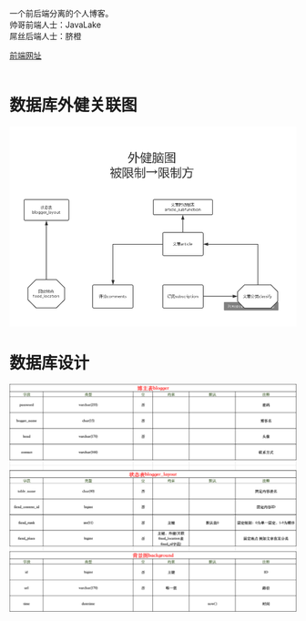 一个前后端分离的个人博客。<br/>
帅哥前端人士：JavaLake
<br/>
屌丝后端人士：脐橙

<a href="http://blog.javalake.top/">前端网址</a>
<br/>
<br/>

<h1>数据库外健关联图</h1>

![image](https://github.com/DuGun/blog/blob/master/exploitBlogData/%E5%A4%96%E5%81%A5%E9%99%90%E5%88%B6%E5%9B%BE%20%E4%B8%8B%E5%8D%887.35.45.jpg)


<h1>数据库设计</h1>

![image](https://github.com/DuGun/blog/blob/master/exploitBlogData/WechatIMG6.png)
